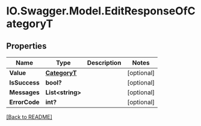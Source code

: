 # IO.Swagger.Model.EditResponseOfCategoryT
## Properties

Name | Type | Description | Notes
------------ | ------------- | ------------- | -------------
**Value** | [**CategoryT**](CategoryT.md) |  | [optional] 
**IsSuccess** | **bool?** |  | [optional] 
**Messages** | **List&lt;string&gt;** |  | [optional] 
**ErrorCode** | **int?** |  | [optional] 

 [[Back to README]](../README.md)

